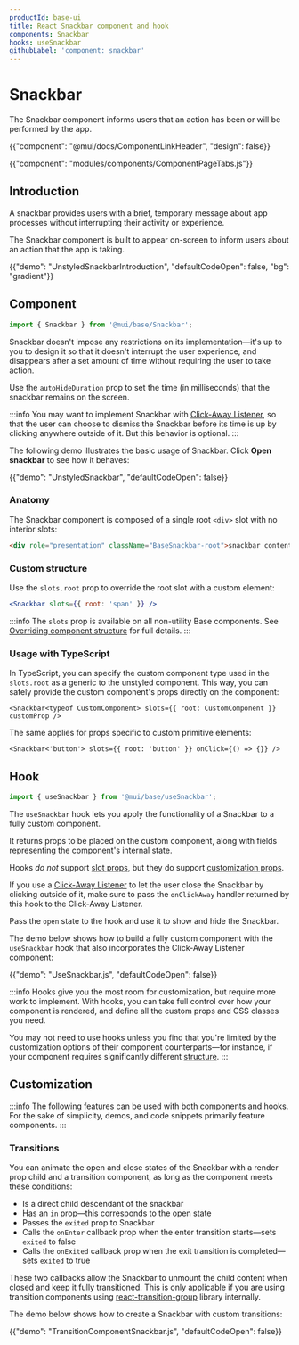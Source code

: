 ```yaml
---
productId: base-ui
title: React Snackbar component and hook
components: Snackbar
hooks: useSnackbar
githubLabel: 'component: snackbar'
---
```


# Snackbar

<p class="description">The Snackbar component informs users that an action has been or will be performed by the app.</p>

{{"component": "@mui/docs/ComponentLinkHeader", "design": false}}

{{"component": "modules/components/ComponentPageTabs.js"}}

## Introduction

A snackbar provides users with a brief, temporary message about app processes without interrupting their activity or experience.

The Snackbar component is built to appear on-screen to inform users about an action that the app is taking.

{{"demo": "UnstyledSnackbarIntroduction", "defaultCodeOpen": false, "bg": "gradient"}}

## Component

```jsx
import { Snackbar } from '@mui/base/Snackbar';
```

Snackbar doesn't impose any restrictions on its implementation—it's up to you to design it so that it doesn't interrupt the user experience, and disappears after a set amount of time without requiring the user to take action.

Use the `autoHideDuration` prop to set the time (in milliseconds) that the snackbar remains on the screen.

:::info
You may want to implement Snackbar with [Click-Away Listener](/base-ui/react-click-away-listener/), so that the user can choose to dismiss the Snackbar before its time is up by clicking anywhere outside of it.
But this behavior is optional.
:::

The following demo illustrates the basic usage of Snackbar.
Click **Open snackbar** to see how it behaves:

{{"demo": "UnstyledSnackbar", "defaultCodeOpen": false}}

### Anatomy

The Snackbar component is composed of a single root `<div>` slot with no interior slots:

```html
<div role="presentation" className="BaseSnackbar-root">snackbar content</div>
```

### Custom structure

Use the `slots.root` prop to override the root slot with a custom element:

```jsx
<Snackbar slots={{ root: 'span' }} />
```

:::info
The `slots` prop is available on all non-utility Base components.
See [Overriding component structure](/base-ui/guides/overriding-component-structure/) for full details.
:::

### Usage with TypeScript

In TypeScript, you can specify the custom component type used in the `slots.root` as a generic to the unstyled component.
This way, you can safely provide the custom component's props directly on the component:

```tsx
<Snackbar<typeof CustomComponent> slots={{ root: CustomComponent }} customProp />
```

The same applies for props specific to custom primitive elements:

```tsx
<Snackbar<'button'> slots={{ root: 'button' }} onClick={() => {}} />
```

## Hook

```js
import { useSnackbar } from '@mui/base/useSnackbar';
```

The `useSnackbar` hook lets you apply the functionality of a Snackbar to a fully custom component.

It returns props to be placed on the custom component, along with fields representing the component's internal state.

Hooks _do not_ support [slot props](#custom-structure), but they do support [customization props](#customization).

If you use a [Click-Away Listener](/base-ui/react-click-away-listener/) to let the user close the Snackbar by clicking outside of it, make sure to pass the `onClickAway` handler returned by this hook to the Click-Away Listener.

Pass the `open` state to the hook and use it to show and hide the Snackbar.

The demo below shows how to build a fully custom component with the `useSnackbar` hook that also incorporates the Click-Away Listener component:

{{"demo": "UseSnackbar.js", "defaultCodeOpen": false}}

:::info
Hooks give you the most room for customization, but require more work to implement.
With hooks, you can take full control over how your component is rendered, and define all the custom props and CSS classes you need.

You may not need to use hooks unless you find that you're limited by the customization options of their component counterparts—for instance, if your component requires significantly different [structure](#anatomy).
:::

## Customization

:::info
The following features can be used with both components and hooks.
For the sake of simplicity, demos, and code snippets primarily feature components.
:::

### Transitions

You can animate the open and close states of the Snackbar with a render prop child and a transition component, as long as the component meets these conditions:

- Is a direct child descendant of the snackbar
- Has an `in` prop—this corresponds to the open state
- Passes the `exited` prop to Snackbar
- Calls the `onEnter` callback prop when the enter transition starts—sets `exited` to false
- Calls the `onExited` callback prop when the exit transition is completed—sets `exited` to true

These two callbacks allow the Snackbar to unmount the child content when closed and keep it fully transitioned.
This is only applicable if you are using transition components using [react-transition-group](https://github.com/reactjs/react-transition-group) library internally.

The demo below shows how to create a Snackbar with custom transitions:

{{"demo": "TransitionComponentSnackbar.js", "defaultCodeOpen": false}}
